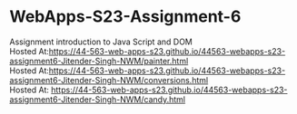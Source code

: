 
# WebApps-S23-Assignment-6
Assignment introduction to Java Script and DOM<br>
Hosted At:https://44-563-web-apps-s23.github.io/44563-webapps-s23-assignment6-Jitender-Singh-NWM/painter.html<br>
Hosted At:https://44-563-web-apps-s23.github.io/44563-webapps-s23-assignment6-Jitender-Singh-NWM/conversions.html<br>
Hosted At: https://44-563-web-apps-s23.github.io/44563-webapps-s23-assignment6-Jitender-Singh-NWM/candy.html
